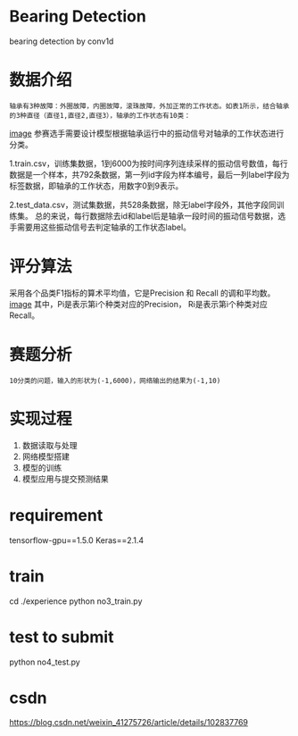 # Bearing Detection
 bearing detection by conv1d
# 数据介绍
    轴承有3种故障：外圈故障，内圈故障，滚珠故障，外加正常的工作状态。如表1所示，结合轴承的3种直径（直径1,直径2,直径3），轴承的工作状态有10类：
[image]()
参赛选手需要设计模型根据轴承运行中的振动信号对轴承的工作状态进行分类。

1.train.csv，训练集数据，1到6000为按时间序列连续采样的振动信号数值，每行数据是一个样本，共792条数据，第一列id字段为样本编号，最后一列label字段为标签数据，即轴承的工作状态，用数字0到9表示。

2.test_data.csv，测试集数据，共528条数据，除无label字段外，其他字段同训练集。 总的来说，每行数据除去id和label后是轴承一段时间的振动信号数据，选手需要用这些振动信号去判定轴承的工作状态label。
# 评分算法
采用各个品类F1指标的算术平均值，它是Precision 和 Recall 的调和平均数。
[image]()
其中，Pi是表示第i个种类对应的Precision， Ri是表示第i个种类对应Recall。

# 赛题分析
    10分类的问题，输入的形状为(-1,6000)，网络输出的结果为(-1,10)

# 实现过程
1. 数据读取与处理
2. 网络模型搭建
3. 模型的训练
4. 模型应用与提交预测结果

# requirement
tensorflow-gpu==1.5.0
Keras==2.1.4
# train
cd ./experience
python no3_train.py
# test to submit
python no4_test.py
# csdn
https://blog.csdn.net/weixin_41275726/article/details/102837769